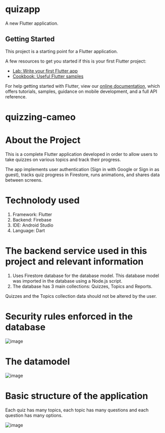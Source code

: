 # quizapp

A new Flutter application.

## Getting Started

This project is a starting point for a Flutter application.

A few resources to get you started if this is your first Flutter project:

- [Lab: Write your first Flutter app](https://flutter.dev/docs/get-started/codelab)
- [Cookbook: Useful Flutter samples](https://flutter.dev/docs/cookbook)

For help getting started with Flutter, view our
[online documentation](https://flutter.dev/docs), which offers tutorials,
samples, guidance on mobile development, and a full API reference.

# quizzing-cameo

# About the Project
This is a complete Flutter application developed in order to allow users to take quizzes on various topics and track their progress.

The app implements user authentication (Sign in with Google or Sign in as guest), tracks quiz progress in Firestore, runs animations, and shares data between screens.

# Technolody used

1. Framework: Flutter
2. Backend: Firebase 
3. IDE: Android Studio
4. Language: Dart

# The backend service used in this project and relevant information

1. Uses Firestore database for the database model. This database model was imported in the database using a Node.js script.
2. The database has 3 main collections: Quizzes, Topics and Reports.

Quizzes and the Topics collection data should not be altered by the user.

# Security rules enforced in the database
![image](https://user-images.githubusercontent.com/79910258/112474759-72251180-8d89-11eb-9fda-06099ff9601b.png)

# The datamodel 
![image](https://user-images.githubusercontent.com/79910258/112771504-49c53d80-903d-11eb-808d-a13dc4418dde.png)

# Basic structure of the application

Each quiz has many topics, each topic has many questions and each question has many options.


![image](https://user-images.githubusercontent.com/79910258/112475069-d647d580-8d89-11eb-8ec6-4b534a32dc43.png)


